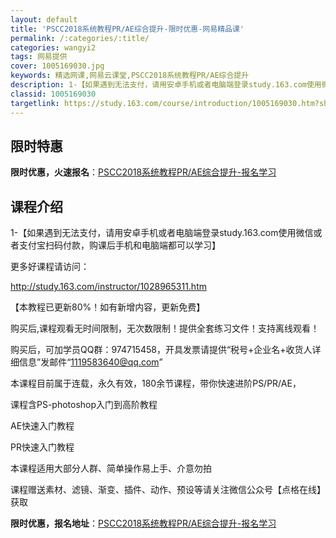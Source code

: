 ```yaml
---
layout: default
title: 'PSCC2018系统教程PR/AE综合提升-限时优惠-网易精品课'
permalink: /:categories/:title/
categories: wangyi2
tags: 网易提供
cover: 1005169030.jpg
keywords: 精选网课,网易云课堂,PSCC2018系统教程PR/AE综合提升
description: 1-【如果遇到无法支付，请用安卓手机或者电脑端登录study.163.com使用微信或者支付宝扫码付款，购课后手机和电脑
classid: 1005169030
targetlink: https://study.163.com/course/introduction/1005169030.htm?share=1&shareId=1025206652&utm_campaign=share&utm_medium=iphoneShare&utm_source=&utm_u=1025206652
---
```


## 限时特惠

**限时优惠，火速报名**：[PSCC2018系统教程PR/AE综合提升-报名学习](https://study.163.com/course/introduction/1005169030.htm?share=1&shareId=1025206652&utm_campaign=share&utm_medium=iphoneShare&utm_source=&utm_u=1025206652)

## 课程介绍

1-【如果遇到无法支付，请用安卓手机或者电脑端登录study.163.com使用微信或者支付宝扫码付款，购课后手机和电脑端都可以学习】

更多好课程请访问：

http://study.163.com/instructor/1028965311.htm

【本教程已更新80%！如有新增内容，更新免费】

购买后,课程观看无时间限制，无次数限制！提供全套练习文件！支持离线观看！

购买后，可加学员QQ群：974715458，开具发票请提供“税号+企业名+收货人详细信息”发邮件“1119583640@qq.com”

本课程目前属于连载，永久有效，180余节课程，带你快速进阶PS/PR/AE，

课程含PS-photoshop入门到高阶教程

AE快速入门教程

PR快速入门教程

本课程适用大部分人群、简单操作易上手、介意勿拍

课程赠送素材、滤镜、渐变、插件、动作、预设等请关注微信公众号【点格在线】获取

**限时优惠，报名地址**：[PSCC2018系统教程PR/AE综合提升-报名学习](https://study.163.com/course/introduction/1005169030.htm?share=1&shareId=1025206652&utm_campaign=share&utm_medium=iphoneShare&utm_source=&utm_u=1025206652)

